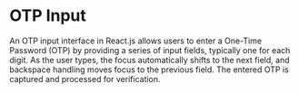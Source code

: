 # OTP Input

An OTP input interface in React.js allows users to enter a One-Time Password (OTP) by providing a series of input fields, typically one for each digit. As the user types, the focus automatically shifts to the next field, and backspace handling moves focus to the previous field. The entered OTP is captured and processed for verification.
